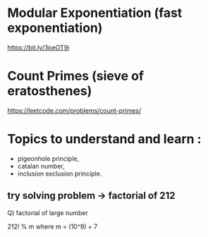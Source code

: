 # Modular Exponentiation (fast exponentiation)
https://bit.ly/3peOT9i 

# Count Primes (sieve of eratosthenes)
https://leetcode.com/problems/count-primes/

# Topics to understand and learn : 
- pigeonhole principle,
- catalan number,
- inclusion exclusion principle.


## try solving problem -> factorial of 212
Q) factorial of large number

212! % m
where m = (10^9) + 7